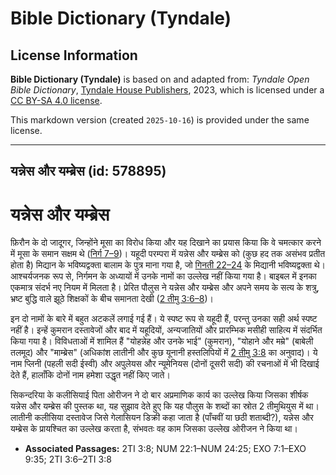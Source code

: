 # Bible Dictionary (Tyndale)

## License Information

**Bible Dictionary (Tyndale)** is based on and adapted from: _Tyndale Open Bible Dictionary_, [Tyndale House Publishers](https://tyndaleopenresources.com/), 2023, which is licensed under a [CC BY-SA 4.0 license](https://creativecommons.org/licenses/by-sa/4.0/legalcode.en).

This markdown version (created `2025-10-16`) is provided under the same license.



--------------------------------

## यन्नेस और यम्ब्रेस (id: 578895)

यन्नेस और यम्ब्रेस
==================

फ़िरौन के दो जादूगर, जिन्होंने मूसा का विरोध किया और यह दिखाने का प्रयास किया कि वे चमत्कार करने में मूसा के समान सक्षम थे ([निर्ग 7–9](https://ref.ly/Exod7:1-Exod9:35))। यहूदी परम्परा में यन्नेस और यम्ब्रेस को (कुछ हद तक असंभव प्रतीत होता है) मिद्यान के भविष्यद्वक्ता बालाम के पुत्र माना गया है, जो [गिनती 22–24](https://ref.ly/Num22:1-Num24:25) के मिद्यानी भविष्यद्वक्ता थे। आश्चर्यजनक रूप से, निर्गमन के अध्यायों में उनके नामों का उल्लेख नहीं किया गया है। बाइबल में इनका एकमात्र संदर्भ नए नियम में मिलता है। प्रेरित पौलुस ने यन्नेस और यम्ब्रेस और अपने समय के सत्य के शत्रु, भ्रष्ट बुद्धि वाले झूठे शिक्षकों के बीच समानता देखी ([2 तीमु 3:6–8](https://ref.ly/2Tim3:6-2Tim3:8))।

इन दो नामों के बारे में बहुत अटकलें लगाई गई हैं। ये स्पष्ट रूप से यहूदी हैं, परन्तु उनका सही अर्थ स्पष्ट नहीं है। इन्हें कुमरान दस्तावेजों और बाद में यहूदियों, अन्यजातियों और प्रारम्भिक मसीही साहित्य में संदर्भित किया गया है। विविधताओं में शामिल हैं "योहन्नेह और उनके भाई" (कुमरान), "योहाने और मम्रे" (बाबेली तलमूद) और "माम्ब्रेस" (अधिकांश लातीनी और कुछ यूनानी हस्तलिपियों में [2 तीमु 3:8](https://ref.ly/2Tim3:8) का अनुवाद)। ये नाम प्लिनी (पहली सदी ईस्वी) और अपुलेयस और न्यूमेनियस (दोनों दूसरी सदी) की रचनाओं में भी दिखाई देते हैं, हालाँकि दोनों नाम हमेशा उद्धृत नहीं किए जाते।

सिकन्दरिया के कलीसियाई पिता ओरीजन ने दो बार अप्रमाणिक कार्य का उल्लेख किया जिसका शीर्षक यन्नेस और यम्ब्रेस की पुस्तक था, यह सुझाव देते हुए कि यह पौलुस के शब्दों का स्रोत 2 तीमुथियुस में था। लातीनी कलीसिया दस्तावेज जिसे गेलासियन डिक्री कहा जाता है (पाँचवीं या छठी शताब्दी?), यन्नेस और यम्ब्रेस के प्रायश्चित का उल्लेख करता है, संभवतः वह काम जिसका उल्लेख ओरीजन ने किया था।

* **Associated Passages:** 2TI 3:8; NUM 22:1–NUM 24:25; EXO 7:1–EXO 9:35; 2TI 3:6–2TI 3:8

